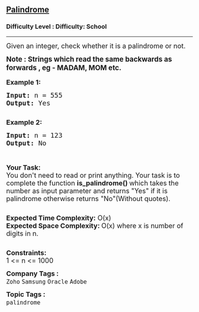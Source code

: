 <h2><a href="https://www.geeksforgeeks.org/problems/palindrome0746/1">Palindrome</a></h2><h3>Difficulty Level : Difficulty: School</h3><hr><div class="problems_problem_content__Xm_eO"><p><span style="font-size: 18px;">Given an integer, check whether it is a palindrome or not.</span></p>
<p><span style="font-size: 14pt;"><strong>Note : Strings which read the same backwards as forwards , eg - MADAM, MOM etc.</strong></span><br><br><span style="font-size: 18px;"><strong>Example 1:</strong></span></p>
<pre><span style="font-size: 18px;"><strong>Input: </strong>n = 555
<strong>Output: </strong>Yes</span>
</pre>
<p><br><span style="font-size: 18px;"><strong>Example 2:</strong></span></p>
<pre><span style="font-size: 18px;"><strong>Input: </strong>n = 123
<strong>Output: </strong>No</span>
</pre>
<p>&nbsp;</p>
<p><span style="font-size: 18px;"><strong>Your Task:</strong><br>You don't need to read or print anything. Your task is to complete the function&nbsp;<strong>is_palindrome()&nbsp;</strong>which takes the number as input parameter and returns "Yes" if it is palindrome otherwise returns "No"(Without quotes).</span><br>&nbsp;</p>
<p><span style="font-size: 18px;"><strong>Expected Time Complexity:</strong>&nbsp;O(x)<br><strong>Expected Space Complexity:&nbsp;</strong>O(x)&nbsp;where x is number of digits in n.</span><br>&nbsp;</p>
<p><span style="font-size: 18px;"><strong>Constraints:</strong><br>1 &lt;= n &lt;= 1000</span></p></div><p><span style=font-size:18px><strong>Company Tags : </strong><br><code>Zoho</code>&nbsp;<code>Samsung</code>&nbsp;<code>Oracle</code>&nbsp;<code>Adobe</code>&nbsp;<br><p><span style=font-size:18px><strong>Topic Tags : </strong><br><code>palindrome</code>&nbsp;